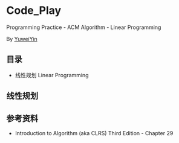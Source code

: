 # Code_Play

Programming Practice - ACM Algorithm - Linear Programming

By [YuweiYin](https://github.com/YuweiYin)

## 目录

- 线性规划 Linear Programming

## 线性规划

## 参考资料

- Introduction to Algorithm (aka CLRS) Third Edition - Chapter 29

